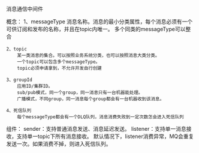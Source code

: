 消息通信中间件

概念：
    1、messageType
        消息名称。消息的最小分类属性，每个消息必须有一个可供订阅和发布的名称，并且在topic内唯一。
        多个同类的messageType可以整合
        
    2、topic
        某一类消息的集合。可以按照业务系统分类，也可以按照消息大类分类。
        一个topic可以包含多个messageType。
        topic必须申请拿到，不允许开发自行创建
        
    3、groupId
        应用ID/集群ID。
        sub/pub模式，同一个group，同一消息只有一台机器能处理。
        广播模式，不同group，同一消息每个group都会有一台机器收到该消息。
    
    4、死信队列
        每个messageType都会有一个DLQ队列，消息消费失败到一定次数怎会进入死信队列

组件：
    sender：支持普通消息发送、消息延迟发送。
    listener：支持单一消息接收，支持单一topic下所有消息接收。
              默认情况下，listener消费异常，MQ会重复发送一次。如果消费不掉，则进入死信队列。
        
    